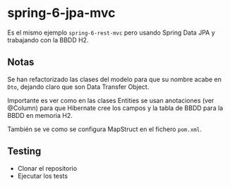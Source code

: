 # spring-6-jpa-mvc

Es el mismo ejemplo `spring-6-rest-mvc` pero usando Spring Data JPA y trabajando con la BBDD H2.

## Notas

Se han refactorizado las clases del modelo para que su nombre acabe en `Dto`, dejando claro que son Data Transfer Object.

Importante es ver como en las clases Entities se usan anotaciones (ver @Column) para que Hibernate cree los campos y la tabla de BBDD para la BBDD en memoria H2.

También se ve como se configura MapStruct en el fichero `pom.xml`.

## Testing

- Clonar el repositorio
- Ejecutar los tests